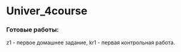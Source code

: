 # Univer_4course


### Готовые работы:

z1 - первое домашнее задание,
kr1 - первая контрольная работа.
